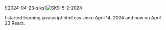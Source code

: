 ![2024-04-23-siks]![SKS-5-2-2024](https://github.com/siks1488/siks1488/assets/166322681/7fc6a539-2146-4996-ab56-bd2d61b2be50)

I started learning javascript html css since April 14, 2024
and now on April 23 React.
